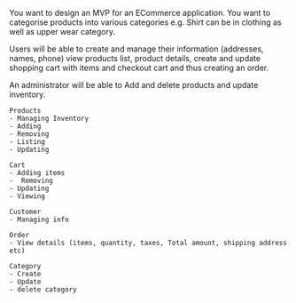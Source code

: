 You want to design an MVP for an ECommerce application. You want to categorise products into various categories 
e.g. Shirt can be in clothing as well as upper wear category. 

Users will be able to create and manage their information (addresses, names, phone) view products list, product details, create and update shopping cart with items  and checkout cart and thus creating an order.

An administrator will be able to Add and delete products and update inventory.

````
Products
- Managing Inventory
- Adding
- Removing
- Listing
- Updating

Cart
- Adding items
-  Removing
- Updating
- Viewing

Customer
- Managing info

Order
- View details (items, quantity, taxes, Total amount, shipping address etc)
      
Category
- Create
- Update
- delete category
````
